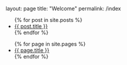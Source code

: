 layout: page
title: "Welcome"
permalink: /index

<ul>
  {% for post in site.posts %}
    <li>
      <a href="{{ post.url }}">{{ post.title }}</a>
    </li>
  {% endfor %}
</ul>

<ul>
  {% for page in site.pages %}
    <li>
      <a href="{{ post.url }}">{{ page.title }}</a>
    </li>
  {% endfor %}
</ul>